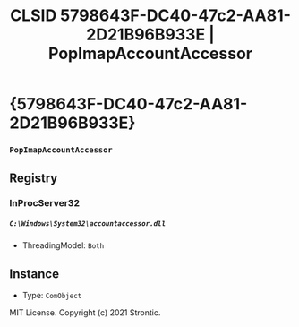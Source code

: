 ﻿---
title: "CLSID 5798643F-DC40-47c2-AA81-2D21B96B933E | PopImapAccountAccessor"
excerpt: What is COM-Object CLSID 5798643F-DC40-47c2-AA81-2D21B96B933E?
---

# {5798643F-DC40-47c2-AA81-2D21B96B933E}

### `PopImapAccountAccessor`

## Registry


### InProcServer32

##### `C:\Windows\System32\accountaccessor.dll`
* ThreadingModel: `Both`

## Instance

* Type: `ComObject`

MIT License. Copyright (c) 2021 Strontic.


